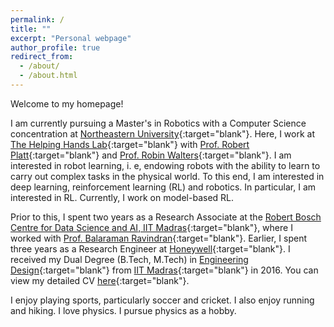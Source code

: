 ```yaml
---
permalink: /
title: ""
excerpt: "Personal webpage"
author_profile: true
redirect_from: 
  - /about/
  - /about.html
---
```

Welcome to my homepage!

I am currently pursuing a Master's in Robotics with a Computer Science concentration at [Northeastern University](https://www.northeastern.edu/){:target="blank"}. Here, I work at [The Helping Hands Lab](https://www2.ccs.neu.edu/research/helpinghands/){:target="blank"} with [Prof. Robert Platt](https://www.khoury.northeastern.edu/people/robert-platt/){:target="blank"} and [Prof. Robin Walters](https://www.robinwalters.com/index.html){:target="blank"}. I am interested in robot learning, i. e, endowing robots with the ability to learn to carry out complex tasks in the physical world. To this end, I am interested in deep learning, reinforcement learning (RL) and robotics. In particular, I am interested in RL. Currently, I work on model-based RL.

Prior to this, I spent two years as a Research Associate at the [Robert Bosch Centre for Data Science and AI, IIT Madras](https://rbcdsai.iitm.ac.in/){:target="blank"}, where I worked with [Prof. Balaraman Ravindran](https://www.cse.iitm.ac.in/~ravi/){:target="blank"}. Earlier, I spent three years as a Research Engineer at [Honeywell](https://www.honeywell.com){:target="blank"}. I received my Dual Degree (B.Tech, M.Tech) in [Engineering Design](https://ed.iitm.ac.in){:target="blank"} from [IIT Madras](https://www.iitm.ac.in/){:target="blank"} in 2016. You can view my detailed CV [here](https://adi3e08.github.io/files/CV_Adithya_Ramesh.pdf){:target="blank"}.

I enjoy playing sports, particularly soccer and cricket. I also enjoy running and hiking. I love physics. I pursue physics as a hobby.

